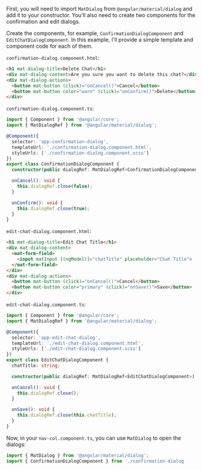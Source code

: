 First, you will need to import `MatDialog` from `@angular/material/dialog` and add it to your constructor. You'll also need to create two components for the confirmation and edit dialogs.

Create the components, for example, `ConfirmationDialogComponent` and `EditChatDialogComponent`. In this example, I'll provide a simple template and component code for each of them.

`confirmation-dialog.component.html`:
```html
<h1 mat-dialog-title>Delete Chat</h1>
<div mat-dialog-content>Are you sure you want to delete this chat?</div>
<div mat-dialog-actions>
  <button mat-button (click)="onCancel()">Cancel</button>
  <button mat-button color="warn" (click)="onConfirm()">Delete</button>
</div>
```

`confirmation-dialog.component.ts`:
```typescript
import { Component } from '@angular/core';
import { MatDialogRef } from '@angular/material/dialog';

@Component({
  selector: 'app-confirmation-dialog',
  templateUrl: './confirmation-dialog.component.html',
  styleUrls: ['./confirmation-dialog.component.scss']
})
export class ConfirmationDialogComponent {
  constructor(public dialogRef: MatDialogRef<ConfirmationDialogComponent>) {}

  onCancel(): void {
    this.dialogRef.close(false);
  }

  onConfirm(): void {
    this.dialogRef.close(true);
  }
}
```

`edit-chat-dialog.component.html`:
```html
<h1 mat-dialog-title>Edit Chat Title</h1>
<div mat-dialog-content>
  <mat-form-field>
    <input matInput [(ngModel)]="chatTitle" placeholder="Chat Title">
  </mat-form-field>
</div>
<div mat-dialog-actions>
  <button mat-button (click)="onCancel()">Cancel</button>
  <button mat-button color="primary" (click)="onSave()">Save</button>
</div>
```

`edit-chat-dialog.component.ts`:
```typescript
import { Component } from '@angular/core';
import { MatDialogRef } from '@angular/material/dialog';

@Component({
  selector: 'app-edit-chat-dialog',
  templateUrl: './edit-chat-dialog.component.html',
  styleUrls: ['./edit-chat-dialog.component.scss']
})
export class EditChatDialogComponent {
  chatTitle: string;

  constructor(public dialogRef: MatDialogRef<EditChatDialogComponent>) {}

  onCancel(): void {
    this.dialogRef.close();
  }

  onSave(): void {
    this.dialogRef.close(this.chatTitle);
  }
}
```

Now, in your `nav-col.component.ts`, you can use `MatDialog` to open the dialogs:

```typescript
import { MatDialog } from '@angular/material/dialog';
import { ConfirmationDialogComponent } from './confirmation-dialog
